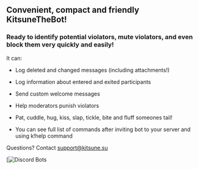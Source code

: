 ## Convenient, compact and friendly KitsuneTheBot!
### Ready to identify potential violators, mute violators, and even block them very quickly and easily!

It can:

- Log deleted and changed messages (including attachments!)
- Log information about entered and exited participants
- Send custom welcome messages
- Help moderators punish violators
- Pat, cuddle, hug, kiss, slap, tickle, bite and fluff someones tail!


- You can see full list of commands after inviting bot to your server and using k!help command

Questions? Contact support@kitsune.su


[![Discord Bots](https://top.gg/api/widget/servers/846842703794929685.svg)
